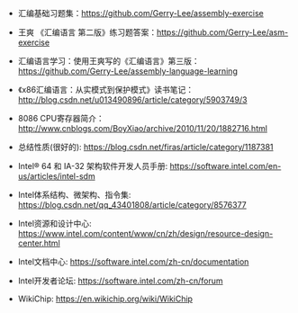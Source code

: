 - 汇编基础习题集：https://github.com/Gerry-Lee/assembly-exercise

- 王爽 《汇编语言 第二版》练习题答案：https://github.com/Gerry-Lee/asm-exercise

- 汇编语言学习：使用王爽写的《汇编语言》第三版：https://github.com/Gerry-Lee/assembly-language-learning

- 《x86汇编语言：从实模式到保护模式》读书笔记：http://blog.csdn.net/u013490896/article/category/5903749/3

- 8086 CPU寄存器简介：http://www.cnblogs.com/BoyXiao/archive/2010/11/20/1882716.html

- 总结性质(很好的): https://blog.csdn.net/firas/article/category/1187381

- Intel® 64 和 IA-32 架构软件开发人员手册: <https://software.intel.com/en-us/articles/intel-sdm>

- Intel体系结构、微架构、指令集: https://blog.csdn.net/qq_43401808/article/category/8576377

- Intel资源和设计中心: https://www.intel.com/content/www/cn/zh/design/resource-design-center.html

- Intel文档中心: https://software.intel.com/zh-cn/documentation

- Intel开发者论坛: https://software.intel.com/zh-cn/forum

- WikiChip: https://en.wikichip.org/wiki/WikiChip